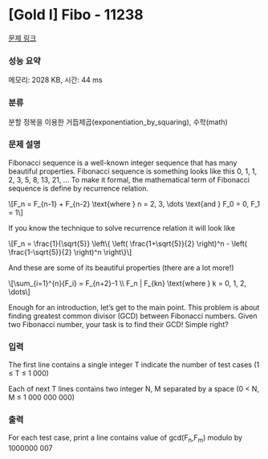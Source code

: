 # [Gold I] Fibo - 11238 

[문제 링크](https://www.acmicpc.net/problem/11238) 

### 성능 요약

메모리: 2028 KB, 시간: 44 ms

### 분류

분할 정복을 이용한 거듭제곱(exponentiation_by_squaring), 수학(math)

### 문제 설명

<p>Fibonacci sequence is a well-known integer sequence that has many beautiful properties. Fibonacci sequence is something looks like this 0, 1, 1, 2, 3, 5, 8, 13, 21, … To make it formal, the mathematical term of Fibonacci sequence is define by recurrence relation.</p>

<p>\[F_n = F_{n-1} + F_{n-2} \text{where } n = 2, 3, \dots \text{and } F_0 = 0, F_1 = 1\]</p>

<p>If you know the technique to solve recurrence relation it will look like</p>

<p>\[F_n = \frac{1}{\sqrt{5}} \left\{ \left( \frac{1+\sqrt{5}}{2} \right)^n - \left( \frac{1-\sqrt{5}}{2} \right)^n  \right\}\]</p>

<p>And these are some of its beautiful properties (there are a lot more!)</p>

<p>\[\sum_{i=1}^{n}{F_i} = F_{n+2}-1 \\ F_n | F_{kn} \text{where } k = 0, 1, 2, \dots\]</p>

<p>Enough for an introduction, let’s get to the main point. This problem is about finding greatest common divisor (GCD) between Fibonacci numbers. Given two Fibonacci number, your task is to find their GCD! Simple right?</p>

### 입력 

 <p>The first line contains a single integer T indicate the number of test cases (1 ≤ T ≤ 1 000)</p>

<p>Each of next T lines contains two integer N, M separated by a space (0 < N, M ≤ 1 000 000 000)</p>

### 출력 

 <p>For each test case, print a line contains value of gcd(F<sub>n</sub>,F<sub>m</sub>) modulo by 1000000 007</p>

